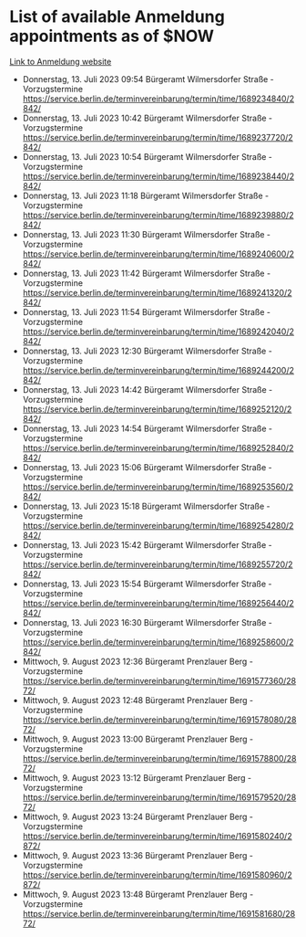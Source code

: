 # List of available Anmeldung appointments as of $NOW
[Link to Anmeldung website](https://service.berlin.de/terminvereinbarung/termin/tag.php?termin=1&anliegen[]=120686&dienstleisterlist=122210,122217,327316,122219,327312,122227,327314,122231,327346,122243,327348,122254,122252,329742,122260,329745,122262,329748,122271,327278,122273,327274,122277,327276,330436,122280,327294,122282,327290,122284,327292,122291,327270,122285,327266,122286,327264,122296,327268,150230,329760,122297,327286,122294,327284,122312,329763,122314,329775,122304,327330,122311,327334,122309,327332,317869,122281,327352,122279,329772,122283,122276,327324,122274,327326,122267,329766,122246,327318,122251,327320,122257,327322,122208,327298,122226,327300&herkunft=http%3A%2F%2Fservice.berlin.de%2Fdienstleistung%2F120686%2F)
- Donnerstag, 13. Juli 2023 09:54 Bürgeramt Wilmersdorfer Straße - Vorzugstermine https://service.berlin.de/terminvereinbarung/termin/time/1689234840/2842/
- Donnerstag, 13. Juli 2023 10:42 Bürgeramt Wilmersdorfer Straße - Vorzugstermine https://service.berlin.de/terminvereinbarung/termin/time/1689237720/2842/
- Donnerstag, 13. Juli 2023 10:54 Bürgeramt Wilmersdorfer Straße - Vorzugstermine https://service.berlin.de/terminvereinbarung/termin/time/1689238440/2842/
- Donnerstag, 13. Juli 2023 11:18 Bürgeramt Wilmersdorfer Straße - Vorzugstermine https://service.berlin.de/terminvereinbarung/termin/time/1689239880/2842/
- Donnerstag, 13. Juli 2023 11:30 Bürgeramt Wilmersdorfer Straße - Vorzugstermine https://service.berlin.de/terminvereinbarung/termin/time/1689240600/2842/
- Donnerstag, 13. Juli 2023 11:42 Bürgeramt Wilmersdorfer Straße - Vorzugstermine https://service.berlin.de/terminvereinbarung/termin/time/1689241320/2842/
- Donnerstag, 13. Juli 2023 11:54 Bürgeramt Wilmersdorfer Straße - Vorzugstermine https://service.berlin.de/terminvereinbarung/termin/time/1689242040/2842/
- Donnerstag, 13. Juli 2023 12:30 Bürgeramt Wilmersdorfer Straße - Vorzugstermine https://service.berlin.de/terminvereinbarung/termin/time/1689244200/2842/
- Donnerstag, 13. Juli 2023 14:42 Bürgeramt Wilmersdorfer Straße - Vorzugstermine https://service.berlin.de/terminvereinbarung/termin/time/1689252120/2842/
- Donnerstag, 13. Juli 2023 14:54 Bürgeramt Wilmersdorfer Straße - Vorzugstermine https://service.berlin.de/terminvereinbarung/termin/time/1689252840/2842/
- Donnerstag, 13. Juli 2023 15:06 Bürgeramt Wilmersdorfer Straße - Vorzugstermine https://service.berlin.de/terminvereinbarung/termin/time/1689253560/2842/
- Donnerstag, 13. Juli 2023 15:18 Bürgeramt Wilmersdorfer Straße - Vorzugstermine https://service.berlin.de/terminvereinbarung/termin/time/1689254280/2842/
- Donnerstag, 13. Juli 2023 15:42 Bürgeramt Wilmersdorfer Straße - Vorzugstermine https://service.berlin.de/terminvereinbarung/termin/time/1689255720/2842/
- Donnerstag, 13. Juli 2023 15:54 Bürgeramt Wilmersdorfer Straße - Vorzugstermine https://service.berlin.de/terminvereinbarung/termin/time/1689256440/2842/
- Donnerstag, 13. Juli 2023 16:30 Bürgeramt Wilmersdorfer Straße - Vorzugstermine https://service.berlin.de/terminvereinbarung/termin/time/1689258600/2842/
- Mittwoch, 9. August 2023 12:36 Bürgeramt Prenzlauer Berg - Vorzugstermine https://service.berlin.de/terminvereinbarung/termin/time/1691577360/2872/
- Mittwoch, 9. August 2023 12:48 Bürgeramt Prenzlauer Berg - Vorzugstermine https://service.berlin.de/terminvereinbarung/termin/time/1691578080/2872/
- Mittwoch, 9. August 2023 13:00 Bürgeramt Prenzlauer Berg - Vorzugstermine https://service.berlin.de/terminvereinbarung/termin/time/1691578800/2872/
- Mittwoch, 9. August 2023 13:12 Bürgeramt Prenzlauer Berg - Vorzugstermine https://service.berlin.de/terminvereinbarung/termin/time/1691579520/2872/
- Mittwoch, 9. August 2023 13:24 Bürgeramt Prenzlauer Berg - Vorzugstermine https://service.berlin.de/terminvereinbarung/termin/time/1691580240/2872/
- Mittwoch, 9. August 2023 13:36 Bürgeramt Prenzlauer Berg - Vorzugstermine https://service.berlin.de/terminvereinbarung/termin/time/1691580960/2872/
- Mittwoch, 9. August 2023 13:48 Bürgeramt Prenzlauer Berg - Vorzugstermine https://service.berlin.de/terminvereinbarung/termin/time/1691581680/2872/
